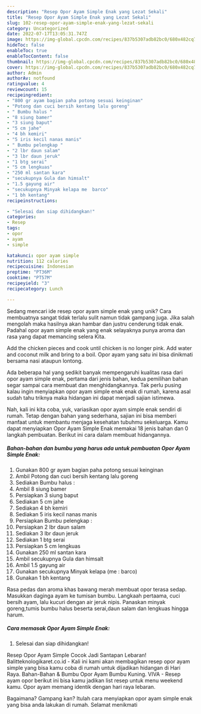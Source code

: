 ```yaml
---
description: "Resep Opor Ayam Simple Enak yang Lezat Sekali"
title: "Resep Opor Ayam Simple Enak yang Lezat Sekali"
slug: 102-resep-opor-ayam-simple-enak-yang-lezat-sekali
category: Uncategorized
date: 2022-07-17T13:05:31.747Z
image: https://img-global.cpcdn.com/recipes/837b5307adb82bc0/680x482cq70/opor-ayam-simple-enak-foto-resep-utama.jpg
hideToc: false
enableToc: true
enableTocContent: false
thumbnail: https://img-global.cpcdn.com/recipes/837b5307adb82bc0/680x482cq70/opor-ayam-simple-enak-foto-resep-utama.jpg
cover: https://img-global.cpcdn.com/recipes/837b5307adb82bc0/680x482cq70/opor-ayam-simple-enak-foto-resep-utama.jpg
author: Admin
authorAv: notfound
ratingvalue: 4
reviewcount: 15
recipeingredient:
- "800 gr ayam bagian paha potong sesuai keinginan"
- "Potong dan cuci bersih kentang lalu goreng"
- " Bumbu halus "
- "8 siung bamer"
- "3 siung baput"
- "5 cm jahe"
- "4 bh kemiri"
- "5 iris kecil nanas manis"
- " Bumbu pelengkap "
- "2 lbr daun salam"
- "3 lbr daun jeruk"
- "1 btg serai"
- "5 cm lengkuas"
- "250 ml santan kara"
- "secukupnya Gula dan himsalt"
- "1.5 gayung air"
- "secukupnya Minyak kelapa me  barco"
- "1 bh kentang"
recipeinstructions:

- "Selesai dan siap dihidangkan!"
categories:
- Resep
tags:
- opor
- ayam
- simple

katakunci: opor ayam simple 
nutrition: 112 calories
recipecuisine: Indonesian
preptime: "PT36M"
cooktime: "PT57M"
recipeyield: "3"
recipecategory: Lunch

---
```





Sedang mencari ide resep opor ayam simple enak yang unik? Cara membuatnya sangat tidak terlalu sulit namun tidak gampang juga. Jika salah mengolah maka hasilnya akan hambar dan justru cenderung tidak enak. Padahal opor ayam simple enak yang enak selayaknya punya aroma dan rasa yang dapat memancing selera Kita.





Add the chicken pieces and cook until chicken is no longer pink. Add water and coconut milk and bring to a boil. Opor ayam yang satu ini bisa dinikmati bersama nasi ataupun lontong.

Ada beberapa hal yang sedikit banyak mempengaruhi kualitas rasa dari opor ayam simple enak, pertama dari jenis bahan, kedua pemilihan bahan segar sampai cara membuat dan menghidangkannya. Tak perlu pusing kalau ingin menyiapkan opor ayam simple enak enak di rumah, karena asal sudah tahu triknya maka hidangan ini dapat menjadi sajian istimewa.






Nah, kali ini kita coba, yuk, variasikan opor ayam simple enak sendiri di rumah. Tetap dengan bahan yang sederhana, sajian ini bisa memberi manfaat untuk membantu menjaga kesehatan tubuhmu sekeluarga. Kamu dapat menyiapkan Opor Ayam Simple Enak memakai 18 jenis bahan dan 0 langkah pembuatan. Berikut ini cara dalam membuat hidangannya.

<!--inarticleads1-->

##### Bahan-bahan dan bumbu yang harus ada untuk pembuatan Opor Ayam Simple Enak:

1. Gunakan 800 gr ayam bagian paha potong sesuai keinginan
1. Ambil Potong dan cuci bersih kentang lalu goreng
1. Sediakan  Bumbu halus :
1. Ambil 8 siung bamer
1. Persiapkan 3 siung baput
1. Sediakan 5 cm jahe
1. Sediakan 4 bh kemiri
1. Sediakan 5 iris kecil nanas manis
1. Persiapkan  Bumbu pelengkap :
1. Persiapkan 2 lbr daun salam
1. Sediakan 3 lbr daun jeruk
1. Sediakan 1 btg serai
1. Persiapkan 5 cm lengkuas
1. Gunakan 250 ml santan kara
1. Ambil secukupnya Gula dan himsalt
1. Ambil 1.5 gayung air
1. Gunakan secukupnya Minyak kelapa (me : barco)
1. Gunakan 1 bh kentang


Rasa pedas dan aroma khas bawang merah membuat opor terasa sedap. Masukkan daginga ayam ke tumisan bumbu. Langkaah pertaama, cuci bersih ayam, lalu kucuri dengan air jeruk nipis. Panaskan minyak goreng,tumis bumbu halus beserta serai,daun salam dan lengkuas hingga harum. 

<!--inarticleads2-->

##### Cara memasak Opor Ayam Simple Enak:


1. Selesai dan siap dihidangkan!

Resep Opor Ayam Simple Cocok Jadi Santapan Lebaran! Balitteknologikaret.co.id - Kali ini kami akan membagikan resep opor ayam simple yang bisa kamu coba di rumah untuk dijadikan hidangan di Hari Raya. Bahan-Bahan &amp; Bumbu Opor Ayam Bumbu Kuning. VIVA - Resep ayam opor berikut ini bisa kamu jadikan list resep untuk menu weekend kamu. Opor ayam memang identik dengan hari raya lebaran. 

Bagaimana? Gampang kan? Itulah cara menyiapkan opor ayam simple enak yang bisa anda lakukan di rumah. Selamat menikmati
